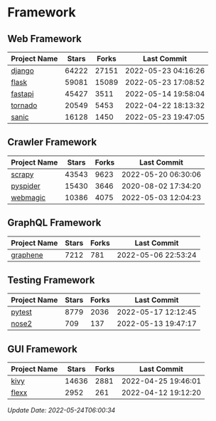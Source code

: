 # Framework

## Web Framework
| Project Name | Stars | Forks | Last Commit |
| ------------ | ----- | ----- | ----------- |
| [django](https://github.com/django/django) | 64222 | 27151 | 2022-05-23 04:16:26 |
| [flask](https://github.com/pallets/flask) | 59081 | 15089 | 2022-05-23 17:08:52 |
| [fastapi](https://github.com/tiangolo/fastapi) | 45427 | 3511 | 2022-05-14 19:58:04 |
| [tornado](https://github.com/tornadoweb/tornado) | 20549 | 5453 | 2022-04-22 18:13:32 |
| [sanic](https://github.com/sanic-org/sanic) | 16128 | 1450 | 2022-05-23 19:47:05 |

## Crawler Framework
| Project Name | Stars | Forks | Last Commit |
| ------------ | ----- | ----- | ----------- |
| [scrapy](https://github.com/scrapy/scrapy) | 43543 | 9623 | 2022-05-20 06:30:06 |
| [pyspider](https://github.com/binux/pyspider) | 15430 | 3646 | 2020-08-02 17:34:20 |
| [webmagic](https://github.com/code4craft/webmagic) | 10386 | 4075 | 2022-05-03 12:04:23 |

## GraphQL Framework
| Project Name | Stars | Forks | Last Commit |
| ------------ | ----- | ----- | ----------- |
| [graphene](https://github.com/graphql-python/graphene) | 7212 | 781 | 2022-05-06 22:53:24 |

## Testing Framework
| Project Name | Stars | Forks | Last Commit |
| ------------ | ----- | ----- | ----------- |
| [pytest](https://github.com/pytest-dev/pytest) | 8779 | 2036 | 2022-05-17 12:12:45 |
| [nose2](https://github.com/nose-devs/nose2) | 709 | 137 | 2022-05-13 19:47:17 |

## GUI Framework
| Project Name | Stars | Forks | Last Commit |
| ------------ | ----- | ----- | ----------- |
| [kivy](https://github.com/kivy/kivy) | 14636 | 2881 | 2022-04-25 19:46:01 |
| [flexx](https://github.com/flexxui/flexx) | 2952 | 261 | 2022-04-12 19:12:20 |

*Update Date: 2022-05-24T06:00:34*